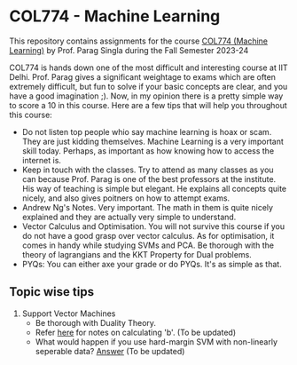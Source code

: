 # COL774 - Machine Learning

This repository contains assignments for the course [COL774 (Machine Learning)](https://www.cse.iitd.ac.in/~parags/teaching/col774/) by Prof. Parag Singla during the Fall Semester 2023-24

COL774 is hands down one of the most difficult and interesting course at IIT Delhi. Prof. Parag gives a significant weightage to exams which are often extremely difficult, but fun to solve if your basic concepts are clear, and you have a good imagination ;). Now, in my opinion there is a pretty simple way to score a 10 in this course. Here are a few tips that will help you throughout this course:

 - Do not listen top people whio say machine learning is hoax or scam. They are just kidding themselves. Machine Learning is a very important skill today. Perhaps, as important as how knowing how to access the internet is.
 - Keep in touch with the classes. Try to attend as many classes as you can because Prof. Parag is one of the best professors at the institute. His way of teaching is simple but elegant. He explains all concepts quite nicely, and also gives poitners on how to attempt exams.
 - Andrew Ng's Notes. Very important. The math in them is quite nicely explained and they are actually very simple to understand.
 - Vector Calculus and Optimisation. You will not survive this course if you do not have a good grasp over vector calculus. As for optimisation, it comes in handy while studying SVMs and PCA. Be thorough with the theory of lagrangians and the KKT Property for Dual problems.
 - PYQs: You can either axe your grade or do PYQs. It's as simple as that.

## Topic wise tips
1) Support Vector Machines
   - Be thorough with Duality Theory.
   - Refer [here](www.google.com) for notes on calculating 'b'. (To be updated)
   - What would happen if you use hard-margin SVM with non-linearly seperable data? [Answer](www.google.com) (To be updated)
